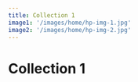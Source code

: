 ```yaml
---
title: Collection 1
image1: '/images/home/hp-img-1.jpg'
image2: '/images/home/hp-img-2.jpg'
---
```


# Collection 1

